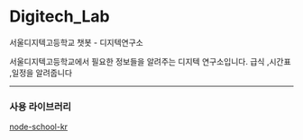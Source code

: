 # Digitech_Lab
서울디지텍고등학교 챗봇 - 디지텍연구소


서울디지텍고등학교에서 필요한 정보들을 알려주는 디지텍 연구소입니다.
급식 ,시간표 ,일정을 알려줍니다
***



### 사용 라이브러리
[node-school-kr](https://github.com/leegeunhyeok/node-school-kr)

